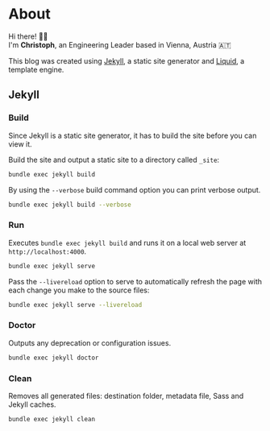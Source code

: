 # About

Hi there! 👋🏼  
I'm **Christoph**, an Engineering Leader based in Vienna, Austria 🇦🇹

This blog was created using [Jekyll](https://jekyllrb.com), a static site generator and [Liquid](https://shopify.github.io/liquid/), a template engine.

## Jekyll

### Build

Since Jekyll is a static site generator, it has to build the site before you can view it.

Build the site and output a static site to a directory called `_site`:

```bash
bundle exec jekyll build
```

By using the `--verbose` build command option you can print verbose output.

```bash
bundle exec jekyll build --verbose
```

### Run

Executes `bundle exec jekyll build` and runs it on a local web server at `http://localhost:4000`.

```bash
bundle exec jekyll serve
```

Pass the `--livereload` option to serve to automatically refresh the page with each change you make to the source files:

```bash
bundle exec jekyll serve --livereload
```

### Doctor

Outputs any deprecation or configuration issues.

```bash
bundle exec jekyll doctor
```

### Clean

Removes all generated files: destination folder, metadata file, Sass and Jekyll caches.

```bash
bundle exec jekyll clean
```
